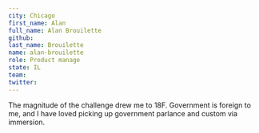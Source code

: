 ```yaml
---
city: Chicago
first_name: Alan
full_name: Alan Brouilette
github:
last_name: Brouilette
name: alan-brouilette
role: Product manage
state: IL
team:
twitter:
---
```

The magnitude of the challenge drew me to 18F. Government is foreign to
me, and I have loved picking up government parlance and custom via
immersion.
